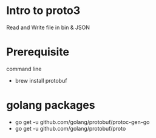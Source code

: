 # Intro to proto3

Read and Write file in bin & JSON

# Prerequisite

command line
- brew install protobuf

# golang packages
- go get -u github.com/golang/protobuf/protoc-gen-go
- go get -u github.com/golang/protobuf/proto
